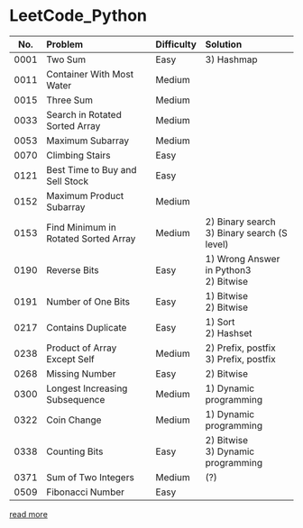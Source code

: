 # LeetCode_Python

| No.  | Problem  | Difficulty | Solution  |
| ----- |:----- |:----- |:----- |
| 0001 | Two Sum | Easy | 3) Hashmap |
| 0011 | Container With Most Water | Medium |  |
| 0015 | Three Sum | Medium |  |
| 0033 | Search in Rotated Sorted Array | Medium |  |
| 0053 | Maximum Subarray | Medium |  |
| 0070 | Climbing Stairs | Easy |  |
| 0121 | Best Time to Buy and Sell Stock | Easy |  |
| 0152 | Maximum Product Subarray | Medium |  |
| 0153 | Find Minimum in Rotated Sorted Array | Medium | 2) Binary search <br> 3) Binary search (S level) |
| 0190 | Reverse Bits | Easy | 1) Wrong Answer in Python3 <br> 2) Bitwise |
| 0191 | Number of One Bits | Easy | 1) Bitwise <br> 2) Bitwise |
| 0217 | Contains Duplicate | Easy | 1) Sort <br> 2) Hashset |
| 0238 | Product of Array Except Self | Medium | 2) Prefix, postfix <br> 3) Prefix, postfix |
| 0268 | Missing Number | Easy | 2) Bitwise |
| 0300 | Longest Increasing Subsequence | Medium | 1) Dynamic programming |
| 0322 | Coin Change | Medium | 1) Dynamic programming |
| 0338 | Counting Bits | Easy | 2) Bitwise <br> 3) Dynamic programming |
| 0371 | Sum of Two Integers | Medium | (?) |
| 0509 | Fibonacci Number | Easy |  |

[read more](https://hackmd.io/HNTS1fpvRtqjpGlUiQEV3g)